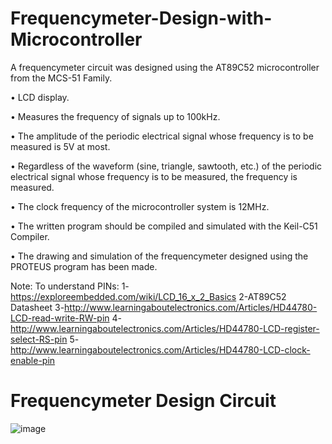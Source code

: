 # Frequencymeter-Design-with-Microcontroller

A frequencymeter circuit was designed using the AT89C52 microcontroller from the MCS-51 Family.

• LCD display.

• Measures the frequency of signals up to 100kHz.

• The amplitude of the periodic electrical signal whose frequency is to be measured is 5V at most.

• Regardless of the waveform (sine, triangle, sawtooth, etc.) of the periodic electrical signal whose frequency is to be measured, the frequency is measured.

• The clock frequency of the microcontroller system is 12MHz.

• The written program should be compiled and simulated with the Keil-C51 Compiler.

• The drawing and simulation of the frequencymeter designed using the PROTEUS program has been made.

Note: To understand PINs:
1-https://exploreembedded.com/wiki/LCD_16_x_2_Basics
2-AT89C52 Datasheet
3-http://www.learningaboutelectronics.com/Articles/HD44780-LCD-read-write-RW-pin
4-http://www.learningaboutelectronics.com/Articles/HD44780-LCD-register-select-RS-pin
5-http://www.learningaboutelectronics.com/Articles/HD44780-LCD-clock-enable-pin

# Frequencymeter Design Circuit
![image](https://user-images.githubusercontent.com/71434378/176165366-e8c686ea-e450-42ad-a4ce-3afc61f51e7b.png)

